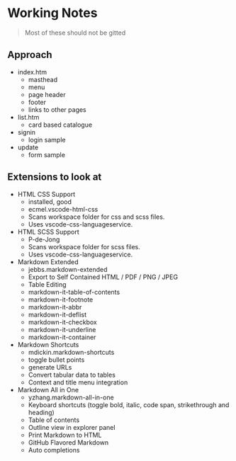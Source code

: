 # Working Notes
> Most of these should not be gitted

## Approach
- index.htm
	- masthead
	- menu
	- page header
	- footer
	- links to other pages
- list.htm
	- card based catalogue
- signin
	- login sample
- update
	- form sample

	
## Extensions to look at
- HTML CSS Support
	- installed, good
	- ecmel.vscode-html-css
	- Scans workspace folder for css and scss files.
	- Uses vscode-css-languageservice.
- HTML SCSS Support
	- P-de-Jong
	- Scans workspace folder for scss files.
	- Uses vscode-css-languageservice.
- Markdown Extended
	- jebbs.markdown-extended
	- Export to Self Contained HTML / PDF / PNG / JPEG
	- Table Editing
	- markdown-it-table-of-contents
	- markdown-it-footnote
	- markdown-it-abbr
	- markdown-it-deflist
	- markdown-it-checkbox
	- markdown-it-underline
	- markdown-it-container
- Markdown Shortcuts
	- mdickin.markdown-shortcuts
	- toggle bullet points
	- generate URLs
	- Convert tabular data to tables
	- Context and title menu integration
- Markdown All in One
	- yzhang.markdown-all-in-one
	- Keyboard shortcuts (toggle bold, italic, code span, strikethrough and heading) 
	- Table of contents
	- Outline view in explorer panel
	- Print Markdown to HTML
	- GitHub Flavored Markdown
	- Auto completions

